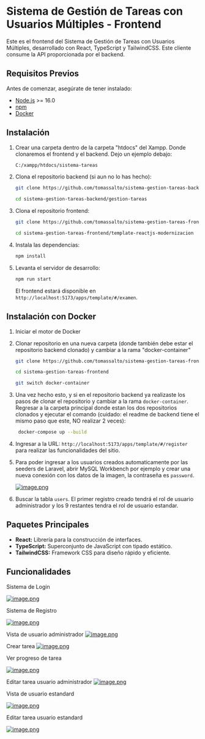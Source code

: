 # Sistema de Gestión de Tareas con Usuarios Múltiples - Frontend

Este es el frontend del Sistema de Gestión de Tareas con Usuarios Múltiples, desarrollado con React, TypeScript y TailwindCSS. Este cliente consume la API proporcionada por el backend.

## Requisitos Previos

Antes de comenzar, asegúrate de tener instalado:

- [Node.js](https://nodejs.org/) >= 16.0
- [npm](https://www.npmjs.com/)
- [Docker](https://docs.docker.com/desktop/setup/install/windows-install/)

## Instalación

1. Crear una carpeta dentro de la carpeta "htdocs" del Xampp. Donde clonaremos el frontend y el backend. Dejo un ejemplo debajo:

   ```bash
   C:/xampp/htdocs/sistema-tareas
   ```

2. Clona el repositorio backend (si aun no lo has hecho):

   ```bash
   git clone https://github.com/tomassalto/sistema-gestion-tareas-backend.git

   cd sistema-gestion-tareas-backend/gestion-tareas
   ```

3. Clona el repositorio frontend:

   ```bash
   git clone https://github.com/tomassalto/sistema-gestion-tareas-frontend.git

   cd sistema-gestion-tareas-frontend/template-reactjs-modernizacion
   ```

4. Instala las dependencias:

   ```bash
   npm install
   ```

5. Levanta el servidor de desarrollo:

   ```bash
   npm run start
   ```

   El frontend estará disponible en `http://localhost:5173/apps/template/#/examen`.

## Instalación con Docker

1. Iniciar el motor de Docker

2. Clonar repositorio en una nueva carpeta (donde también debe estar el repositorio backend clonado) y cambiar a la rama "docker-container"

   ```bash
   git clone https://github.com/tomassalto/sistema-gestion-tareas-frontend.git

   cd sistema-gestion-tareas-frontend

   git switch docker-container
   ```

3. Una vez hecho esto, y si en el repositorio backend ya realizaste los pasos de clonar el repositorio y cambiar a la rama `docker-container`. Regresar a la carpeta principal donde estan los dos repositorios clonados y ejecutar el comando (cuidado: el readme de backend tiene el mismo paso que este, NO realizar 2 veces):

   ```bash
    docker-compose up --build
   ```

4. Ingresar a la URL: `http://localhost:5173/apps/template/#/register` para realizar las funcionalidades del sitio.

5. Para poder ingresar a los usuarios creados automaticamente por las seeders de Laravel, abrir MySQL Workbench por ejemplo y crear una nueva conexión con los datos de la imagen, la contraseña es `password`.

   [![image.png](https://i.postimg.cc/RCGR5nK3/image.png)](https://postimg.cc/hhzxVvCg)

6. Buscar la tabla `users`. El primer registro creado tendrá el rol de usuario administrador y los 9 restantes tendra el rol de usuario estandar.

## Paquetes Principales

- **React:** Librería para la construcción de interfaces.
- **TypeScript:** Superconjunto de JavaScript con tipado estático.
- **TailwindCSS:** Framework CSS para diseño rápido y eficiente.

## Funcionalidades

Sistema de Login

[![image.png](https://i.postimg.cc/vHqDv9cM/image.png)](https://postimg.cc/QH7X8FQn)

Sistema de Registro

[![image.png](https://i.postimg.cc/g0RJdT4k/image.png)](https://postimg.cc/1gmPrMLL)

Vista de usuario administrador
[![image.png](https://i.postimg.cc/nVTShw92/image.png)](https://postimg.cc/kD6vjscR)

Crear tarea
[![image.png](https://i.postimg.cc/cLtFTx9k/image.png)](https://postimg.cc/qN0cvTd2)

Ver progreso de tarea

[![image.png](https://i.postimg.cc/2SLjFKsF/image.png)](https://postimg.cc/VJ1czDLd)

Editar tarea usuario administrador
[![image.png](https://i.postimg.cc/8ChtQyVh/image.png)](https://postimg.cc/Nyj1RkFM)

Vista de usuario estandard

[![image.png](https://i.postimg.cc/ZRx5vv1G/image.png)](https://postimg.cc/Fd142zFp)

Editar tarea usuario estandard

[![image.png](https://i.postimg.cc/kMw5n8N8/image.png)](https://postimg.cc/t7ZbksMC)
